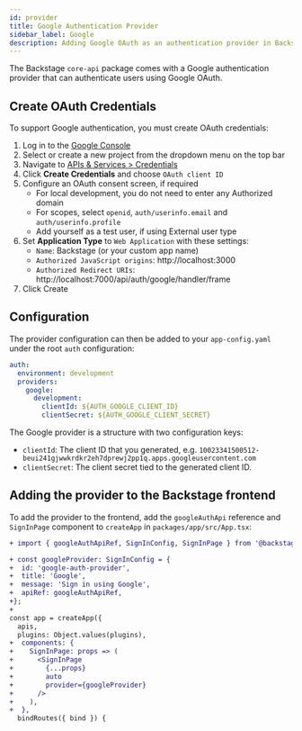 ```yaml
---
id: provider
title: Google Authentication Provider
sidebar_label: Google
description: Adding Google OAuth as an authentication provider in Backstage
---
```


The Backstage `core-api` package comes with a Google authentication provider
that can authenticate users using Google OAuth.

## Create OAuth Credentials

To support Google authentication, you must create OAuth credentials:

1. Log in to the [Google Console](https://console.cloud.google.com)
2. Select or create a new project from the dropdown menu on the top bar
3. Navigate to
   [APIs & Services > Credentials](https://console.cloud.google.com/apis/credentials)
4. Click **Create Credentials** and choose `OAuth client ID`
5. Configure an OAuth consent screen, if required
   - For local development, you do not need to enter any Authorized domain
   - For scopes, select `openid`, `auth/userinfo.email` and
     `auth/userinfo.profile`
   - Add yourself as a test user, if using External user type
6. Set **Application Type** to `Web Application` with these settings:
   - `Name`: Backstage (or your custom app name)
   - `Authorized JavaScript origins`: http://localhost:3000
   - `Authorized Redirect URIs`:
     http://localhost:7000/api/auth/google/handler/frame
7. Click Create

## Configuration

The provider configuration can then be added to your `app-config.yaml` under the
root `auth` configuration:

```yaml
auth:
  environment: development
  providers:
    google:
      development:
        clientId: ${AUTH_GOOGLE_CLIENT_ID}
        clientSecret: ${AUTH_GOOGLE_CLIENT_SECRET}
```

The Google provider is a structure with two configuration keys:

- `clientId`: The client ID that you generated, e.g.
  `10023341500512-beui241gjwwkrdkr2eh7dprewj2pp1q.apps.googleusercontent.com`
- `clientSecret`: The client secret tied to the generated client ID.

## Adding the provider to the Backstage frontend

To add the provider to the frontend, add the `googleAuthApi` reference and
`SignInPage` component to `createApp` in `packages/app/src/App.tsx`:

```diff
+ import { googleAuthApiRef, SignInConfig, SignInPage } from '@backstage/core';

+ const googleProvider: SignInConfig = {
+  id: 'google-auth-provider',
+  title: 'Google',
+  message: 'Sign in using Google',
+  apiRef: googleAuthApiRef,
+};
+
const app = createApp({
  apis,
  plugins: Object.values(plugins),
+  components: {
+    SignInPage: props => (
+      <SignInPage
+        {...props}
+        auto
+        provider={googleProvider}
+      />
+    ),
+  },
  bindRoutes({ bind }) {
```
